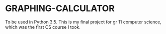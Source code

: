 # GRAPHING-CALCULATOR
To be used in Python 3.5. This is my final project for gr 11 computer science, which was the first CS course I took.

